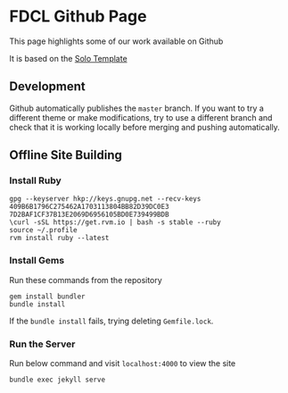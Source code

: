 # FDCL Github Page

This page highlights some of our work available on Github

It is based on the [Solo Template](https://github.com/chibicode/solo)

## Development

Github automatically publishes the `master` branch.
If you want to try a different theme or make modifications, try to use a different branch and check that it is working locally before merging and pushing automatically.

## Offline Site Building

### Install Ruby
```
gpg --keyserver hkp://keys.gnupg.net --recv-keys 409B6B1796C275462A1703113804BB82D39DC0E3 7D2BAF1CF37B13E2069D6956105BD0E739499BDB
\curl -sSL https://get.rvm.io | bash -s stable --ruby
source ~/.profile
rvm install ruby --latest
```

### Install Gems
Run these commands from the repository
```
gem install bundler
bundle install
```

If the `bundle install` fails, trying deleting `Gemfile.lock`.

### Run the Server
Run below command and visit `localhost:4000` to view the site
```
bundle exec jekyll serve
```
